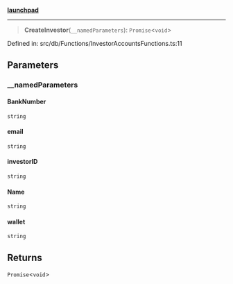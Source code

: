 [**launchpad**](index.md)

***

> **CreateInvestor**(`__namedParameters`): `Promise`\<`void`\>

Defined in: src/db/Functions/InvestorAccountsFunctions.ts:11

## Parameters

### \_\_namedParameters

#### BankNumber

`string`

#### email

`string`

#### investorID

`string`

#### Name

`string`

#### wallet

`string`

## Returns

`Promise`\<`void`\>
